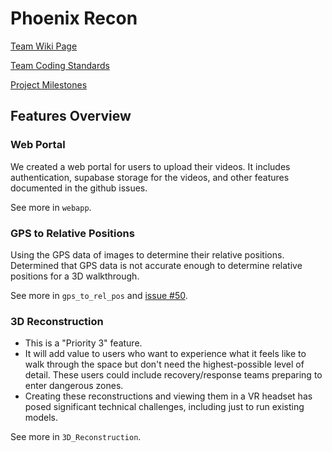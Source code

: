 # Phoenix Recon

[Team Wiki Page](https://github.com/cs210/2025-ManageXR-2/wiki/)

[Team Coding Standards](https://github.com/cs210/Phoenix-Recon/wiki/Team-Coding-Standards)

[Project Milestones](https://github.com/cs210/2025-ManageXR-2/milestones)

## Features Overview
### Web Portal
We created a web portal for users to upload their videos. It includes authentication, supabase storage for the videos, and other features documented in the github issues.

See more in `webapp`.

### GPS to Relative Positions

Using the GPS data of images to determine their relative positions. Determined that GPS data is not accurate enough to determine relative positions for a 3D walkthrough.

See more in `gps_to_rel_pos` and [issue #50](https://github.com/cs210/Phoenix-Recon/issues/50).

### 3D Reconstruction
* This is a "Priority 3" feature. 
* It will add value to users who want to experience what it feels like to walk through the space but don't need the highest-possible level of detail. These users could include recovery/response teams preparing to enter dangerous zones. 
* Creating these reconstructions and viewing them in a VR headset has posed significant technical challenges, including just to run existing models.

See more in `3D_Reconstruction`.
